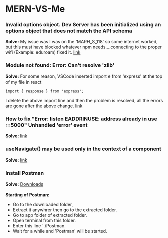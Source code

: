 # MERN-VS-Me

### Invalid options object. Dev Server has been initialized using an options object that does not match the API schema 

**Solve:** My issue was I was on the 'MARH_S_118' so some internet worked, but this must have blocked whatever npm needs....connecting to the proper wifi (Example: eduroam) fixed it.
[link](https://stackoverflow.com/questions/70374005/invalid-options-object-dev-server-has-been-initialized-using-an-options-object)
  
### Module not found: Error: Can't resolve 'zlib'
**Solve:** For some reason, VSCode inserted import e from 'express' at the top of my file in react <br>
```
import { response } from 'express';
```
I delete the above import line and then the problem is resolved, all the errors are gone after the above change. [link](https://stackoverflow.com/questions/67001182/module-not-found-error-cant-resolve-zlib)

### How to fix "Error: listen EADDRINUSE: address already in use :::5000" Unhandled 'error' event 
**Solve:** [link](https://stackoverflow.com/questions/54468097/how-to-fix-error-listen-eaddrinuse-address-already-in-use-5000-unhandled)

### useNavigate() may be used only in the context of a <Router> component
**Solve:** [link](https://stackoverflow.com/questions/70491774/usenavigate-may-be-used-only-in-the-context-of-a-router-component)

### Install Postman 
**Solve:** [Downloads](https://www.postman.com/downloads/) <br> <br> 
**Starting of Postman:** 
- Go to the downloaded folder,
- Extract it anywhrer then go to the extracted folder.
-  Go to app folder of extracted folder.
-  Open terminal from this folder.
-  Enter this line `./Postman.
-  Wait for a while and 'Postman' will be started.
